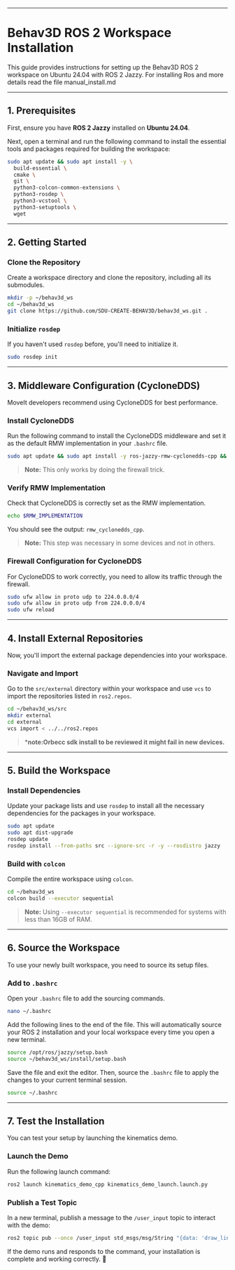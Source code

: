 
-----

# Behav3D ROS 2 Workspace Installation
This guide provides instructions for setting up the Behav3D ROS 2 workspace on Ubuntu 24.04 with ROS 2 Jazzy.
For installing Ros and more details read the file manual_install.md

-----

## 1\. Prerequisites

First, ensure you have **ROS 2 Jazzy** installed on **Ubuntu 24.04**.

Next, open a terminal and run the following command to install the essential tools and packages required for building the workspace:

```bash
sudo apt update && sudo apt install -y \
  build-essential \
  cmake \
  git \
  python3-colcon-common-extensions \
  python3-rosdep \
  python3-vcstool \
  python3-setuptools \
  wget
```

-----

## 2\. Getting Started

### Clone the Repository

Create a workspace directory and clone the repository, including all its submodules.

```bash
mkdir -p ~/behav3d_ws
cd ~/behav3d_ws
git clone https://github.com/SDU-CREATE-BEHAV3D/behav3d_ws.git .
```

### Initialize `rosdep`

If you haven't used `rosdep` before, you'll need to initialize it.

```bash
sudo rosdep init
```

-----

## 3\. Middleware Configuration (CycloneDDS)

MoveIt developers recommend using CycloneDDS for best performance.

### Install CycloneDDS

Run the following command to install the CycloneDDS middleware and set it as the default RMW implementation in your `.bashrc` file.

```bash
sudo apt update && sudo apt install -y ros-jazzy-rmw-cyclonedds-cpp && echo "export RMW_IMPLEMENTATION=rmw_cyclonedds_cpp" >> ~/.bashrc && source ~/.bashrc
```

> **Note:** This only works by doing the firewall trick.

### Verify RMW Implementation

Check that CycloneDDS is correctly set as the RMW implementation.

```bash
echo $RMW_IMPLEMENTATION
```

You should see the output: `rmw_cyclonedds_cpp`.

> **Note:** This step was necessary in some devices and not in others.

### Firewall Configuration for CycloneDDS

For CycloneDDS to work correctly, you need to allow its traffic through the firewall.

```bash
sudo ufw allow in proto udp to 224.0.0.0/4
sudo ufw allow in proto udp from 224.0.0.0/4
sudo ufw reload
```

-----

## 4\. Install External Repositories

Now, you'll import the external package dependencies into your workspace.

### Navigate and Import

Go to the `src/external` directory within your workspace and use `vcs` to import the repositories listed in `ros2.repos`.

```bash
cd ~/behav3d_ws/src
mkdir external
cd external
vcs import < ../../ros2.repos
```

> ***note:Orbecc sdk  install to be reviewed it might fail in new devices.**

-----

## 5\. Build the Workspace

### Install Dependencies

Update your package lists and use `rosdep` to install all the necessary dependencies for the packages in your workspace.

```bash
sudo apt update
sudo apt dist-upgrade
rosdep update
rosdep install --from-paths src --ignore-src -r -y --rosdistro jazzy
```

### Build with `colcon`

Compile the entire workspace using `colcon`.

```bash
cd ~/behav3d_ws
colcon build --executor sequential
```

> **Note:** Using `--executor sequential` is recommended for systems with less than 16GB of RAM.

-----

## 6\. Source the Workspace

To use your newly built workspace, you need to source its setup files.

### Add to `.bashrc`

Open your `.bashrc` file to add the sourcing commands.

```bash
nano ~/.bashrc
```

Add the following lines to the end of the file. This will automatically source your ROS 2 installation and your local workspace every time you open a new terminal.

```bash
source /opt/ros/jazzy/setup.bash
source ~/behav3d_ws/install/setup.bash
```

Save the file and exit the editor. Then, source the `.bashrc` file to apply the changes to your current terminal session.

```bash
source ~/.bashrc
```

-----

## 7\. Test the Installation

You can test your setup by launching the kinematics demo.

### Launch the Demo

Run the following launch command:

```bash
ros2 launch kinematics_demo_cpp kinematics_demo_launch.launch.py
```

### Publish a Test Topic

In a new terminal, publish a message to the `/user_input` topic to interact with the demo:

```bash
ros2 topic pub --once /user_input std_msgs/msg/String "{data: 'draw_line'}"
```

If the demo runs and responds to the command, your installation is complete and working correctly. 🎉